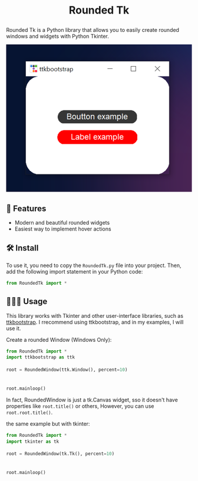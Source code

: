 # <p align="center">Rounded Tk</p>

Rounded Tk is a Python library that allows you to easily create rounded windows and widgets with Python Tkinter.

![image](images/RoundedTk.PNG)


## 🧐 Features    
- Modern and beautiful rounded widgets
- Easiest way to implement hover actions

## 🛠️ Install
To use it, you need to copy the `RoundedTk.py` file into your project. Then, add the following import statement in your Python code:

```python
from RoundedTk import *
```


## 🧑🏻‍💻 Usage

This library works with Tkinter and other user-interface libraries, such as [ttkbootstrap](https://github.com/israel-dryer/ttkbootstrap). I rrecommend using ttkbootstrap, and in my examples, I will use it.




Create a rounded Window (Windows Only):


```python
from RoundedTk import *
import ttkbootstrap as ttk

root = RoundedWindow(ttk.Window(), percent=10)


root.mainloop()
```


In fact, RoundedWindow is just a tk.Canvas widget, sso it doesn't have properties like ```root.title()``` or others, However, you can use  ```root.root.title()```.


the same example but with tkinter:

```python
from RoundedTk import *
import tkinter as tk

root = RoundedWindow(tk.Tk(), percent=10)


root.mainloop()
```
        
